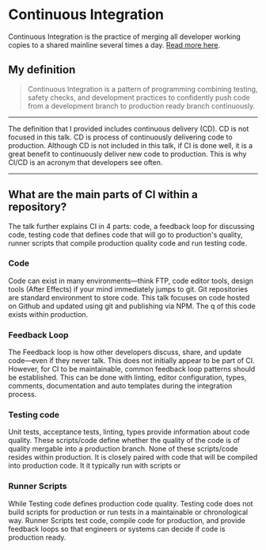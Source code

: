 # Continuous Integration

Continuous Integration is the practice of merging all developer working copies to a shared mainline several times a day. [Read more here](https://en.wikipedia.org/wiki/Continuous_integration).

## My definition

> Continuous Integration is a pattern of programming combining testing, safety checks, and development practices to confidently push code from a development branch to production ready branch continuously.

----

The definition that I provided includes continuous delivery (CD). CD is not focused in this talk. CD is process of continuously delivering code to production. Although CD is not included in this talk, if CI is done well, it is a great benefit to continuously deliver new code to production. This is why CI/CD is an acronym that developers see often.

----

## What are the main parts of CI within a repository?

The talk further explains CI in 4 parts: code, a feedback loop for discussing code, testing code that defines code that will go to production's quality, runner scripts that compile production quality code and run testing code.

### Code

Code can exist in many environments—think FTP, code editor tools, design tools (After Effects) if your mind immediately jumps to git. Git repositories are standard environment to store code. This talk focuses on code hosted on Github and updated using git and publishing via NPM. The q of this code exists within production.

### Feedback Loop

The Feedback loop is how other developers discuss, share, and update code—even if they never talk. This does not initially appear to be part of CI. However, for CI to be maintainable, common feedback loop patterns should be established. This can be done with linting, editor configuration, types, comments, documentation and auto templates during the integration process.

### Testing code

Unit tests, acceptance tests, linting, types provide information about code quality. These scripts/code define whether the quality of the code is of quality mergable into a production branch. None of these scripts/code resides within production. It is closely paired with code that will be compiled into production code. It it typically run with scripts or

### Runner Scripts

While Testing code defines production code quality. Testing code does not build scripts for production or run tests in a maintainable or chronological way. Runner Scripts test code, compile code for production, and provide feedback loops so that engineers or systems can decide if code is production ready.
